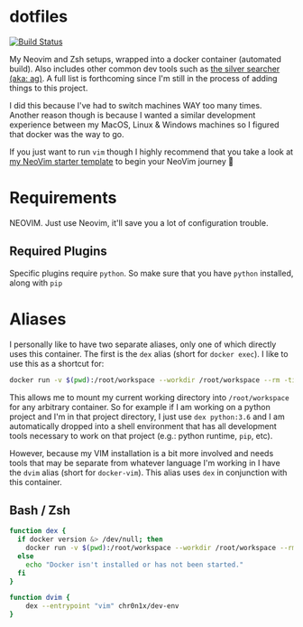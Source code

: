 dotfiles
=========

[![Build Status](https://api.travis-ci.com/chr0n1x/dev-env.svg?branch=main)](https://app.travis-ci.com/github/chr0n1x/dotfiles)

My Neovim and Zsh setups, wrapped into a docker container (automated build). Also includes other common dev tools such as [the silver searcher (aka: ag)](https://github.com/ggreer/the_silver_searcher). A full list is forthcoming since I'm still in the process of adding things to this project.

I did this because I've had to switch machines WAY too many times. Another reason though is because I wanted a similar development experience between my MacOS, Linux & Windows machines so I figured that docker was the way to go.

If you just want to run `vim` though I highly recommend that you take a look at [my NeoVim starter template](https://github.com/chr0n1x/neovim-template) to begin your NeoVim journey 🥳

# Requirements

NEOVIM. Just use Neovim, it'll save you a lot of configuration trouble.

## Required Plugins

Specific plugins require `python`. So make sure that you have `python` installed, along with `pip`

# Aliases

I personally like to have two separate aliases, only one of which directly uses this container. The first is the `dex` alias (short for `docker exec`). I like to use this as a shortcut for:

```bash
docker run -v $(pwd):/root/workspace --workdir /root/workspace --rm -ti "$@"
```

This allows me to mount my current working directory into `/root/workspace` for any arbitrary container. So for example if I am working on a python project and I'm in that project directory, I just use `dex python:3.6` and I am automatically dropped into a shell environment that has all development tools necessary to work on that project (e.g.: python runtime, `pip`, etc).

However, because my VIM installation is a bit more involved and needs tools that may be separate from whatever language I'm working in I have the `dvim` alias (short for `docker-vim`). This alias uses `dex` in conjunction with this container.

## Bash / Zsh

```bash
function dex {
  if docker version &> /dev/null; then
    docker run -v $(pwd):/root/workspace --workdir /root/workspace --rm -ti "$@"
  else
    echo "Docker isn't installed or has not been started."
  fi
}

function dvim {
    dex --entrypoint "vim" chr0n1x/dev-env
}
```
